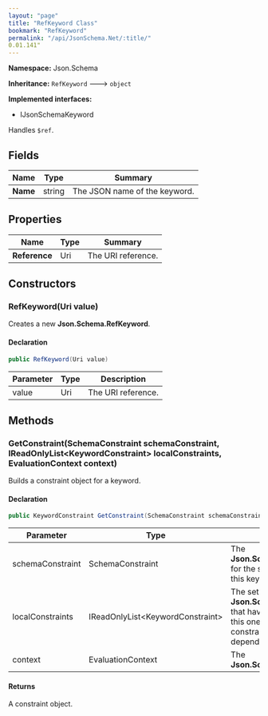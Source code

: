 ```yaml
---
layout: "page"
title: "RefKeyword Class"
bookmark: "RefKeyword"
permalink: "/api/JsonSchema.Net/:title/"
0.01.141"
---
```

**Namespace:** Json.Schema

**Inheritance:**
`RefKeyword`
 🡒 
`object`

**Implemented interfaces:**

- IJsonSchemaKeyword

Handles `$ref`.

## Fields

| Name | Type | Summary |
|---|---|---|
| **Name** | string | The JSON name of the keyword. |

## Properties

| Name | Type | Summary |
|---|---|---|
| **Reference** | Uri | The URI reference. |

## Constructors

### RefKeyword(Uri value)

Creates a new **Json.Schema.RefKeyword**.

#### Declaration

```c#
public RefKeyword(Uri value)
```

| Parameter | Type | Description |
|---|---|---|
| value | Uri | The URI reference. |


## Methods

### GetConstraint(SchemaConstraint schemaConstraint, IReadOnlyList\<KeywordConstraint\> localConstraints, EvaluationContext context)

Builds a constraint object for a keyword.

#### Declaration

```c#
public KeywordConstraint GetConstraint(SchemaConstraint schemaConstraint, IReadOnlyList<KeywordConstraint> localConstraints, EvaluationContext context)
```

| Parameter | Type | Description |
|---|---|---|
| schemaConstraint | SchemaConstraint | The **Json.Schema.SchemaConstraint** for the schema object that houses this keyword. |
| localConstraints | IReadOnlyList\<KeywordConstraint\> | The set of other **Json.Schema.KeywordConstraint**s that have been processed prior to this one. Will contain the constraints for keyword dependencies. |
| context | EvaluationContext | The **Json.Schema.EvaluationContext**. |


#### Returns

A constraint object.

